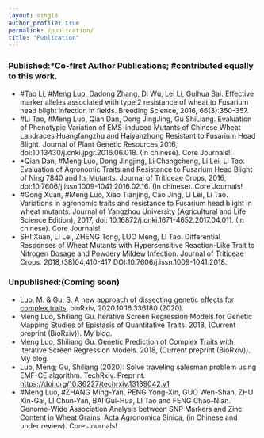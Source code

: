 ```yaml
---
layout: single
author_profile: true
permalink: /publication/
title: "Publication"
---
```


### Published:*Co-ﬁrst Author Publications; #contributed equally to this work.
- #Tao Li, #Meng Luo, Dadong Zhang, Di Wu, Lei Li, Guihua Bai. Effective marker alleles associated with type 2 resistance of wheat to Fusarium head blight infection in fields. Breeding Science, 2016, 66(3):350-357.
- #Li Tao, #Meng Luo, Qian Dan, Dong JingJing, Gu ShiLiang. Evaluation of Phenotypic Variation of EMS-induced Mutants of Chinese Wheat Landraces Huangfangzhu and Haiyanzhong Resistant to Fusarium Head Blight. Journal of Plant Genetic Resources,2016, doi:10.13430/j.cnki.jpgr.2016.06.018. (In chinese). Core Journals!
- *Qian Dan, #Meng Luo, Dong Jingjing, Li Changcheng, Li Lei, Li Tao. Evaluation of Agronomic Traits and Resistance to Fusarium Head Blight of Ning 7840 and Its Mutants. Journal of Triticeae Crops, 2016, doi:10.7606/j.issn.1009-1041.2016.02.16. (In chinese). Core Journals!
- #Gong Xuan, #Meng Luo, Xiao Tianjing, Cao Jing, Li Lei, Li Tao. Variations in agronomic traits and resistance to Fusarium head blight in wheat mutants. Journal of Yangzhou University (Agricultural and Life Science Edition), 2017, doi: 10.16872/j.cnki.1671-4652.2017.04.011. (In chinese). Core Journals!
- SHI Xuan, LI Lei, ZHENG Tong, LUO Meng, LI Tao. Differential Responses of Wheat Mutants with Hypersensitive Reaction-Like Trait to Nitrogen Dosage and Powdery Mildew Infection. Journal of Triticeae Crops. 2018,(38)04,410-417 DOI:10.7606/j.issn.1009-1041.2018.

### Unpublished:(Coming soon)
- Luo, M. & Gu, S. [A new approach of dissecting genetic effects for complex traits](https://www.biorxiv.org/content/10.1101/2020.10.16.336180v1). bioRxiv, 2020.10.16.336180 (2020).
- Meng Luo, Shiliang Gu. Iterative Screen Regression Models for Genetic Mapping Studies of Epistasis of Quantitative Traits. 2018, (Current preprint (BioRxiv)). My blog.
- Meng Luo, Shiliang Gu. Genetic Prediction of Complex Traits with Iterative Screen Regression Models. 2018, (Current preprint (BioRxiv)). My blog.
- Luo, Meng; Gu, Shiliang (2020): Solve traveling salesman problem using EMF-CE algorithm. TechRxiv. Preprint. https://doi.org/10.36227/techrxiv.13139042.v1 
- #Meng Luo, #ZHANG Ming-Yan, PENG Yong-Xin, GUO Wen-Shan, ZHU Xin-Gai, LI Chun-Yan, BAI Gui-Hua, LI Tao and FENG Chao-Nian. Genome-Wide Association Analysis between SNP Markers and Zinc Content in Wheat Grains. Acta Agronomica Sinica, (in Chinese and under review). Core Journals!
